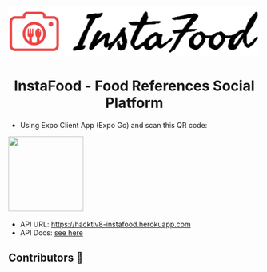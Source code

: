 <p align=center>
<img src="https://raw.githubusercontent.com/devinaacs/instafood/development/assets/logoinstafood.jpg" height="100" /> 
</p>
 
<h1 align=center> InstaFood - Food References Social Platform </h1>
 
- Using Expo Client App (Expo Go) and scan this QR code: 
<!-- ![expo](./assets/qrcode.png) -->
<img src="https://qr.expo.dev/expo-go?owner=devinaacs&slug=instafood&releaseChannel=default&host=exp.host" width="150" height="150" />
 
- API URL: https://hacktiv8-instafood.herokuapp.com 
- API Docs: [see here](api_docs.md)

<h2> Contributors 🌠 </h2>

